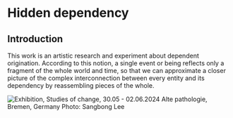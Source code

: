 # Hidden dependency
## Introduction

This work is an artistic research and experiment about dependent origination. According to this notion, a single event or being reflects only a fragment of the whole world and time, so that we can approximate a closer picture of the complex interconnection between every entity and its dependency by reassembling pieces of the whole.

![Exhibition, Studies of change, 30.05 - 02.06.2024 Alte pathologie, Bremen, Germany Photo: Sangbong Lee](https://freight.cargo.site/w/500/i/cb9505e1eee388c54b47f71c1ba774481ddf7ac08773f087f5e66cdacc9bf670/hd_web_img_1.png)